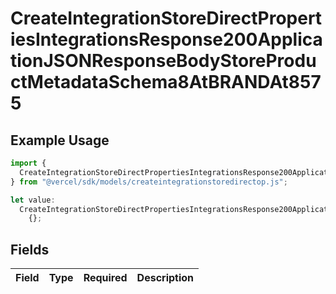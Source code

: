 # CreateIntegrationStoreDirectPropertiesIntegrationsResponse200ApplicationJSONResponseBodyStoreProductMetadataSchema8AtBRANDAt8575

## Example Usage

```typescript
import {
  CreateIntegrationStoreDirectPropertiesIntegrationsResponse200ApplicationJSONResponseBodyStoreProductMetadataSchema8AtBRANDAt8575,
} from "@vercel/sdk/models/createintegrationstoredirectop.js";

let value:
  CreateIntegrationStoreDirectPropertiesIntegrationsResponse200ApplicationJSONResponseBodyStoreProductMetadataSchema8AtBRANDAt8575 =
    {};
```

## Fields

| Field       | Type        | Required    | Description |
| ----------- | ----------- | ----------- | ----------- |
